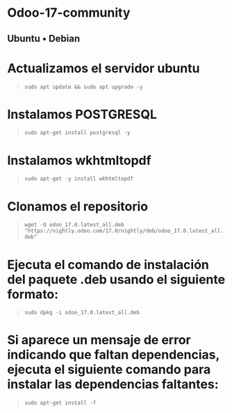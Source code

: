 # Odoo-17-community

## Ubuntu • Debian

# Actualizamos el servidor ubuntu
> `sudo apt update && sudo apt upgrade -y`

# Instalamos POSTGRESQL
> `sudo apt-get install postgresql -y`

# Instalamos wkhtmltopdf
> `sudo apt-get -y install wkhtmltopdf`

# Clonamos el repositorio
> `wget -O odoo_17.0.latest_all.deb "https://nightly.odoo.com/17.0/nightly/deb/odoo_17.0.latest_all.deb"`


# Ejecuta el comando de instalación del paquete .deb usando el siguiente formato:
> `sudo dpkg -i odoo_17.0.latest_all.deb`

# Si aparece un mensaje de error indicando que faltan dependencias, ejecuta el siguiente comando para instalar las dependencias faltantes:
> `sudo apt-get install -f`
